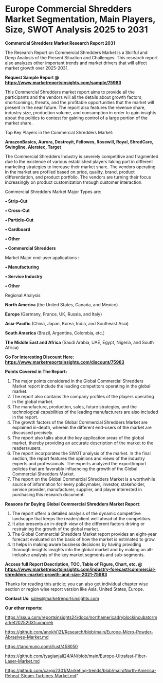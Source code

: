 # Europe Commercial Shredders Market Segmentation, Main Players, Size, SWOT Analysis 2025 to 2031

<strong>Commercial Shredders Market Research Report 2031</strong>

The Research Report on Commercial Shredders Market is a Skillful and Deep Analysis of the Present Situation and Challenges. This research report also analyzes other important trends and market drivers that will affect market growth over 2025-2031.

<strong>Request Sample Report @ <a href=https://www.marketreportsinsights.com/sample/75983>https://www.marketreportsinsights.com/sample/75983</a></strong>

This Commercial Shredders market report aims to provide all the participants and the vendors will all the details about growth factors, shortcomings, threats, and the profitable opportunities that the market will present in the near future. The report also features the revenue share, industry size, production volume, and consumption in order to gain insights about the politics to contest for gaining control of a large portion of the market share.

Top Key Players in the Commercial Shredders Market:

<strong>AmazonBasics, Aurora, Destroyit, Fellowes, Rosewill, Royal, ShredCare, Swingline, Aleratec, Target</strong>

The Commercial Shredders Industry is severely competitive and fragmented due to the existence of various established players taking part in different marketing strategies to increase their market share. The vendors operating in the market are profiled based on price, quality, brand, product differentiation, and product portfolio. The vendors are turning their focus increasingly on product customization through customer interaction.

Commercial Shredders Market Major Types are:

<strong>• Strip-Cut

• Cross-Cut

• Particle-Cut

• Cardboard

• Other

• Commercial Shredders</strong>

Market Major end-user applications :

<strong>• Manufacturing

• Service Industry

• Other</strong>

Regional Analysis

</u><strong><b>North America</b></strong> (the United States, Canada, and Mexico)

<strong><b>Europe </b></strong>(Germany, France, UK, Russia, and Italy)

<strong><b>Asia-Pacific</b></strong> (China, Japan, Korea, India, and Southeast Asia)

<strong><b>South America</b></strong> (Brazil, Argentina, Colombia, etc.)

<strong><b>The Middle East and Africa</b></strong> (Saudi Arabia, UAE, Egypt, Nigeria, and South Africa)

<strong>Go For Interesting Discount Here: <a href=https://www.marketreportsinsights.com/discount/75983>https://www.marketreportsinsights.com/discount/75983</a></strong>

<strong>Points Covered in The Report:</strong>
<ol>
  <li>The major points considered in the Global Commercial Shredders Market report include the leading competitors operating in the global market.</li>
  <li>The report also contains the company profiles of the players operating in the global market.</li>
  <li>The manufacture, production, sales, future strategies, and the technological capabilities of the leading manufacturers are also included in the report.</li>
  <li>The growth factors of the Global Commercial Shredders Market are explained in-depth, wherein the different end-users of the market are discussed precisely.</li>
  <li>The report also talks about the key application areas of the global market, thereby providing an accurate description of the market to the readers/users.</li>
  <li>The report incorporates the SWOT analysis of the market. In the final section, the report features the opinions and views of the industry experts and professionals. The experts analyzed the export/import policies that are favorably influencing the growth of the Global Commercial Shredders Market.</li>
  <li>The report on the Global Commercial Shredders Market is a worthwhile source of information for every policymaker, investor, stakeholder, service provider, manufacturer, supplier, and player interested in purchasing this research document.</li>
</ol>
<strong>Reasons for Buying Global Commercial Shredders Market Report:</strong>

<ol>
  <li>The report offers a detailed analysis of the dynamic competitive landscape that keeps the reader/client well ahead of the competitors.</li>
  <li>It also presents an in-depth view of the different factors driving or restraining the growth of the global market.</li>
  <li>The Global Commercial Shredders Market report provides an eight-year forecast evaluated on the basis of how the market is estimated to grow.</li>
  <li>It helps in making aware business decisions by having providing thorough insights insights into the global market and by making an all-inclusive analysis of the key market segments and sub-segments.</li>
</ol>
<strong>Access full Report Description, TOC, Table of Figure, Chart, etc. @ <a href=https://www.marketreportsinsights.com/industry-forecast/commercial-shredders-market-growth-and-size-2021-75983>https://www.marketreportsinsights.com/industry-forecast/commercial-shredders-market-growth-and-size-2021-75983</a></strong>


Thanks for reading this article; you can also get individual chapter wise section or region wise report version like Asia, United States, Europe.

<strong>Contact Us:</strong>
sales@marketreportsinsights.com

<strong>Our other reports:</strong>

<a href=https://issuu.com/reportsinsights24/docs/northamericadryblockincubatormarket20252031compreh>https://issuu.com/reportsinsights24/docs/northamericadryblockincubatormarket20252031compreh</a>

<a href=https://github.com/anokhi121/Research/blob/main/Europe-Micro-Powder-Abrasives-Market.md>https://github.com/anokhi121/Research/blob/main/Europe-Micro-Powder-Abrasives-Market.md</a>

<a href=https://tanomuno.com/illust/458050>https://tanomuno.com/illust/458050</a>

<a href=https://github.com/tyagianjali24/AN/blob/main/Europe-Ultrafast-Fiber-Laser-Market.md>https://github.com/tyagianjali24/AN/blob/main/Europe-Ultrafast-Fiber-Laser-Market.md</a>

<a href=https://github.com/cargo2301/Marketing-trends/blob/main/North-America-Reheat-Steam-Turbines-Market.md>https://github.com/cargo2301/Marketing-trends/blob/main/North-America-Reheat-Steam-Turbines-Market.md</a>"
